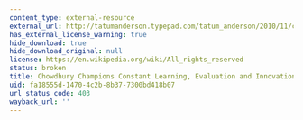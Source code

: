 ```yaml
---
content_type: external-resource
external_url: http://tatumanderson.typepad.com/tatum_anderson/2010/11/chowdhury-champions-constant-learning-evaluation-and-innovation-in-research.html
has_external_license_warning: true
hide_download: true
hide_download_original: null
license: https://en.wikipedia.org/wiki/All_rights_reserved
status: broken
title: Chowdhury Champions Constant Learning, Evaluation and Innovation in Research
uid: fa18555d-1470-4c2b-8b37-7300bd418b07
url_status_code: 403
wayback_url: ''
---
```

